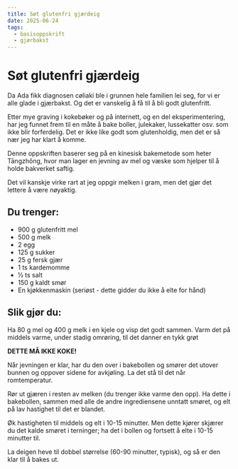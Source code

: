 ```yaml
---
title: Søt glutenfri gjærdeig
date: 2025-06-24
tags:
  - basisoppskrift
  - gjærbakst
---
```

# Søt glutenfri gjærdeig

Da Ada fikk diagnosen cøliaki ble i grunnen hele familien lei seg, for vi er alle glade i gjærbakst.  Og det er vanskelig å få til å bli godt glutenfritt.

Etter mye graving i kokebøker og på internett, og en del eksperimentering, har jeg funnet frem til en måte å bake boller, julekaker, lussekatter osv. som ikke blir forferdelig.  Det er ikke like godt som glutenholdig, men det er så nær jeg har klart å komme.

Denne oppskriften baserer seg på en kinesisk bakemetode som heter T&amacr;ngzh&#466;ng, hvor man lager en jevning av mel og væske som hjelper til å holde bakverket saftig.

Det vil kanskje virke rart at jeg oppgir melken i gram, men det gjør det lettere å være nøyaktig.

## Du trenger:

* 900 g glutenfritt mel
* 500 g melk
* 2 egg
* 125 g sukker
* 25 g fersk gjær
* 1 ts kardemomme
* &half; ts salt
* 150 g kaldt smør
* En kjøkkenmaskin (seriøst - dette gidder du ikke å elte for hånd)

## Slik gjør du:

Ha 80 g mel og 400 g melk i en kjele og visp det godt sammen.  Varm det på middels varme, under stadig omrøring, til det danner en tykk grøt

**DETTE MÅ IKKE KOKE!**

Når jevningen er klar, har du den over i bakebollen og smører det utover bunnen og oppover sidene for avkjøling.  La det stå til det når romtemperatur.

Rør ut gjæren i resten av melken (du trenger ikke varme den opp).  Ha dette i bakebollen, sammen med alle de andre ingrediensene unntatt smøret, og elt på lav hastighet til det er blandet.

Øk hastigheten til middels og elt i 10-15 minutter.  Men dette kjører skjærer du det kalde smøret i terninger; ha det i bollen og fortsett å elte i 10-15 minutter til.

La deigen heve til dobbel størrelse (60-90 minutter, typisk), og så er den klar til å bakes ut.